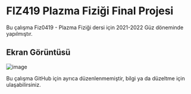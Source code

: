 # FIZ419 Plazma Fiziği Final Projesi
Bu çalışma Fiz0419 - Plazma Fiziği dersi için 2021-2022 Güz döneminde yapılmıştır.

## Ekran Görüntüsü
![image](https://user-images.githubusercontent.com/85988507/183422679-337b8bd7-b708-4b2b-8dca-83c488e3dc21.png)

Bu çalışma GitHub için ayrıca düzenlenmemiştir, bilgi ya da düzeltme için ulaşabilirsiniz.
